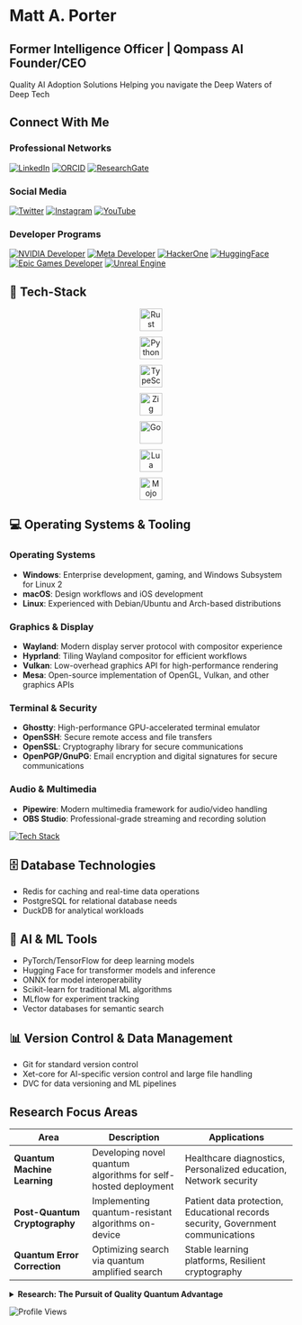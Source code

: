 # Matt A. Porter

## Former Intelligence Officer | Qompass AI Founder/CEO



Quality AI Adoption Solutions Helping you navigate the Deep Waters of Deep Tech 

## Connect With Me

### Professional Networks
[![LinkedIn](https://img.shields.io/badge/LinkedIn-Matt--Porter-blue?style=flat-square&logo=linkedin)](https://www.linkedin.com/in/matt-a-porter-103535224/)
[![ORCID](https://img.shields.io/badge/ORCID-0000--0002--0302--4812-green?style=flat-square&logo=orcid)](https://orcid.org/0000-0002-0302-4812)
[![ResearchGate](https://img.shields.io/badge/ResearchGate-Matt--Porter-blue?style=flat-square&logo=researchgate)](https://www.researchgate.net/profile/Matt-Porter-7)

### Social Media
[![Twitter](https://img.shields.io/badge/Twitter-@PhaedrusFlow-blue?style=flat-square&logo=twitter)](https://twitter.com/PhaedrusFlow)
[![Instagram](https://img.shields.io/badge/Instagram-phaedrusflow-purple?style=flat-square&logo=instagram)](https://www.instagram.com/phaedrusflow)
[![YouTube](https://img.shields.io/badge/YouTube-QompassAI-red?style=flat-square&logo=youtube)](https://www.youtube.com/@qompassai)

### Developer Programs
[![NVIDIA Developer](https://img.shields.io/badge/NVIDIA-Developer_Program-76B900?style=for-the-badge&logo=nvidia&logoColor=white)](https://developer.nvidia.com/)
[![Meta Developer](https://img.shields.io/badge/Meta-Developer_Program-0668E1?style=for-the-badge&logo=meta&logoColor=white)](https://developers.facebook.com/)
[![HackerOne](https://img.shields.io/badge/-HackerOne-%23494649?style=for-the-badge&logo=hackerone&logoColor=white)](https://hackerone.com/phaedrusflow)
[![HuggingFace](https://img.shields.io/badge/HuggingFace-qompass-yellow?style=flat-square&logo=huggingface)](https://huggingface.co/qompass)
[![Epic Games Developer](https://img.shields.io/badge/Epic_Games-Developer_Program-313131?style=for-the-badge&logo=epic-games&logoColor=white)](https://dev.epicgames.com/)
[![Unreal Engine](https://img.shields.io/badge/Unreal_Engine-0E1128?style=for-the-badge&logo=unreal-engine&logoColor=white)](https://www.unrealengine.com/en-US/)


## 🔭 Tech-Stack

<div align="center" style="display: flex; flex-direction: column; align-items: center; gap: 10px;">
  <img src="https://skillicons.dev/icons?i=rust" alt="Rust" width="40" height="40"/>
  <img src="https://skillicons.dev/icons?i=py" alt="Python" width="40" height="40"/>
  <img src="https://skillicons.dev/icons?i=ts" alt="TypeScript" width="40" height="40"/>
  <img src="https://skillicons.dev/icons?i=zig" alt="Zig" width="40" height="40"/>
  <img src="https://skillicons.dev/icons?i=go" alt="Go" width="40" height="40"/>
  <img src="https://skillicons.dev/icons?i=lua" alt="Lua" width="40" height="40"/>
  <img src="https://www.modular.com/static/images/mojo-icon.svg?sanitize=true" title="Mojo 🔥" alt="Mojo" width="40" height="40"/>
</div>



## 💻 Operating Systems & Tooling

### Operating Systems
- **Windows**: Enterprise development, gaming, and Windows Subsystem for Linux 2
- **macOS**: Design workflows and iOS development
- **Linux**: Experienced with Debian/Ubuntu and Arch-based distributions

### Graphics & Display
- **Wayland**: Modern display server protocol with compositor experience
- **Hyprland**: Tiling Wayland compositor for efficient workflows
- **Vulkan**: Low-overhead graphics API for high-performance rendering
- **Mesa**: Open-source implementation of OpenGL, Vulkan, and other graphics APIs

### Terminal & Security
- **Ghostty**: High-performance GPU-accelerated terminal emulator
- **OpenSSH**: Secure remote access and file transfers
- **OpenSSL**: Cryptography library for secure communications
- **OpenPGP/GnuPG**: Email encryption and digital signatures for secure communications

### Audio & Multimedia
- **Pipewire**: Modern multimedia framework for audio/video handling
- **OBS Studio**: Professional-grade streaming and recording solution

[![Tech Stack](https://skillicons.dev/icons?i=windows,apple,linux)](https://skillicons.dev)

## 🗄️ Database Technologies
- Redis for caching and real-time data operations
- PostgreSQL for relational database needs
- DuckDB for analytical workloads

## 🤖 AI & ML Tools
- PyTorch/TensorFlow for deep learning models
- Hugging Face for transformer models and inference
- ONNX for model interoperability
- Scikit-learn for traditional ML algorithms
- MLflow for experiment tracking
- Vector databases for semantic search

## 📊 Version Control & Data Management
- Git for standard version control
- Xet-core for AI-specific version control and large file handling
- DVC for data versioning and ML pipelines


## Research Focus Areas

| Area                         | Description                                                  | Applications                                                           |
|------------------------------|--------------------------------------------------------------|-----------------------------------------------------------------------|
| **Quantum Machine Learning** | Developing novel quantum algorithms for self-hosted deployment | Healthcare diagnostics, Personalized education, Network security        |
| **Post-Quantum Cryptography**| Implementing quantum-resistant algorithms on-device          | Patient data protection, Educational records security, Government communications |
| **Quantum Error Correction** | Optimizing search via quantum amplified search               | Stable learning platforms, Resilient cryptography                      |

<details>
  <summary><strong>Research: The Pursuit of Quality Quantum Advantage</strong></summary>

The foundation of quantum computing begins with the Schrödinger equation:
$$i\hbar\frac{\partial}{\partial t}\Psi(\mathbf{r},t) = \hat{H}\Psi(\mathbf{r},t)$$

**Schrodinger Legend:**
- $i$: imaginary unit
- $\hbar$: reduced Planck constant
- $\Psi(\mathbf{r},t)$: wavefunction at position $\mathbf{r}$ and time $t$
- $\hat{H}$: Hamiltonian operator


A qubit state forms the computational basis:
$|\psi\rangle = \alpha|0\rangle + \beta|1\rangle$ where $|\alpha|^2 + |\beta|^2 = 1$

**Qubit Legend:**
- $|\psi\rangle$: quantum state
- $\alpha, \beta$: complex probability amplitudes
- $|0\rangle, |1\rangle$: computational basis states
- $|\alpha|^2 + |\beta|^2 = 1$: normalization constraint

## Grover's Algorithm

**Quantum State Preparation:**
$$|\psi_0\rangle = \frac{1}{\sqrt{N}}\sum_{x=0}^{N-1}|x\rangle$$

**Grover Iteration (applied ~$\frac{\pi}{4}\sqrt{N}$ times):**
$$G = (2|\psi_0\rangle\langle\psi_0| - I) \cdot O_f$$

**Oracle Operation:**
$$O_f|x\rangle = \begin{cases} 
-|x\rangle & \text{if } f(x) = 1 \\
|x\rangle & \text{if } f(x) = 0
\end{cases}$$

**Success Probability:**
$$P_{\text{success}} = \sin^2\left((2r+1)\arcsin\sqrt{\frac{M}{N}}\right)$$

**Grover's Legend:**
- $N = 2^n$: Size of search space (where n is number of qubits)
- $|\psi_0\rangle$: Uniform superposition of all basis states
- $O_f$: Oracle function marking solution states with phase flip
- $G$: Grover operator (one iteration)
- $M$: Number of solutions in the search space
- $r$: Number of Grover iterations performed
- $f(x)$: Function that returns 1 for solutions, 0 otherwise
- $I$: Identity operator


### Research Interests

#### 1. Quantum Machine Learning Algorithms

*Developing novel quantum algorithms to optimize on-device AI training and inference*

- **Medicine**: Equipping clinicians and learners to adopt quality AI tooling to support patient care
- **Education**: Personalizing learning paths via safe, secure, and trustworthy AI
- **Security**: Migration of IPV4 to IPV6 as it relates to network attack pattern detection  

#### 2. Quantum-Resistant Cryptography Implementation

*Advancing the practical deployment of post-quantum algorithms in real-world systems.*

- **Medicine**: Protecting patient data across multi-institution research networks
- **Education**: Securing student records and assessment platforms from future threats
- **Security**: Ensuring long-term confidentiality of sensitive government communications

#### 3. Quantum Error Correction
Improving quantum circuit reliability through advanced error mitigation techniques.
- **Medicine**: Enabling reliable quantum simulations for synthetic data generation
- **Education**: Securing computing platforms with post-quantum cryptography for student learning
- **Security**: Conducting FIPS 140-3 validation testing on cryptographic implementations to ensure compliance while preserving functionality during system degradation

# Post-Quantum Cryptography

## ML-KEM (Kyber)

ML-KEM operates in the polynomial ring $R_q = \mathbb{Z}_q[X]/(X^n + 1)$

**Key Generation:**
$$\text{pk} = (A, t = As + e)$$

**Encapsulation:**
$$c = (c_1 = A^T r + e_1, c_2 = t^T r + e_2 + \lfloor q/2 \rfloor m)$$

**Decapsulation:**
$$m' = \left\lceil\left(c_2 - s^T c_1\right) \cdot \frac{2}{q}\right\rceil$$

**ML-KEM Legend:**
- $R_q$: polynomial ring with coefficients in $\mathbb{Z}_q$
- $\mathbb{Z}_q$: integers modulo $q$
- $n$: polynomial degree (typically 256)
- $A$: public random matrix
- $s$: secret vector of small polynomials
- $e, e_1, e_2$: error vectors with small coefficients
- $r$: random vector used for encryption
- $m$: message bit (0 or 1)
- $m'$: recovered message bit
- $\text{pk}$: public key
- $t$: public key component
- $c, c_1, c_2$: ciphertext components
- $q$: modulus (typically 3329)

## ML-DSA (Dilithium)

**Key Generation:**
$$\text{pk} = (A, t = A s)$$

**Signature Generation:**
- Sample $y$ and compute $w = Ay$
- Compute challenge $c$ from message digest and $w$
- Compute $z = y + cs$
- Signature: $(z, h)$ where $h$ is a hint vector

**Verification:**
$$\|z\| < \gamma_1 \text{ and } \|Az - ct\| < \gamma_2$$

**ML-DSA Legend:**
- $A$: public random matrix
- $s$: secret key vector
- $\text{pk}$: public key
- $t$: public key component
- $y$: masking vector sampled during signing
- $w$: commitment value
- $c$: challenge hash
- $z$: response vector
- $h$: hint vector for verification
- $\gamma_1, \gamma_2$: bound parameters for verification
- $\|\cdot\|$: vector norm

## SLH-DSA (SPHINCS+)

**Hash-based Hypertree:**
- FORS few-time signature: 
$$\text{FORS-Sign}_{\text{SK}}(M) = (\text{sk}_1, \ldots, \text{sk}_k, \text{Auth}_1, \ldots, \text{Auth}_k)$$

- WOTS+ chain function:
$$f^i(x) = F(f^{i-1}(x), i-1)$$

- Signature verification:
$$\text{root} = \text{FORS-Verify}(M, \sigma_{\text{FORS}})$$

**SLH-DSA Legend:**
- FORS: Forest Of Random Subsets (few-time signature)
- WOTS+: Winternitz One-Time Signature+
- $\text{SK}$: secret key
- $M$: message
- $\text{sk}_1, \ldots, \text{sk}_k$: revealed secret key elements
- $\text{Auth}_1, \ldots, \text{Auth}_k$: authentication paths
- $f^i(x)$: hash chain function applied $i$ times
- $F$: cryptographic hash function
- $\sigma_{\text{FORS}}$: FORS signature component
- $\text{root}$: Merkle tree root for verification

## FN-DSA (Falcon)

**NTRU Equation:**
$$fG - gF = q \mod (X^N + 1)$$

**Key Generation:**
- Private key: small polynomials $(f, g, F, G)$
- Public key: $h = g/f \mod q$

**Signature Generation:**
- For message $m$ with hash $c$, find small $(s_1, s_2)$ such that:
$$s_1 + s_2h = c \mod q$$

**Verification:**
- Check if $\|s\| < \beta$ and $s_1 + s_2h = c \mod q$


**FN-DSA Legend:**
- $f, g, F, G$: private key polynomials with small coefficients
- $q$: modulus
- $(X^N + 1)$: polynomial modulus (typically $N$ is a power of 2)
- $h$: public key polynomial
- $m$: message
- $c$: hash of message mapped to a polynomial
- $s_1, s_2$: signature polynomials
- $s$: combined signature vector $(s_1, s_2)$
- $\beta$: signature norm bound
- $\|s\|$: Euclidean norm of signature

## Hybrid Key Establishment

If $Z$ is a classical shared secret (e.g., from ECDH) and $T$ is a post-quantum shared secret:

$$Z' = Z \parallel T$$

The final key is derived using a key derivation function:

$$K = \text{KDF}(Z')$$

**Hybrid Key Legend:**
- $Z$: shared secret from classical algorithm (e.g., ECDH)
- $T$: shared secret from post-quantum algorithm (e.g., ML-KEM)
- $\parallel$: concatenation operation
- $Z'$: combined shared secret
- $\text{KDF}$: Key Derivation Function
- $K$: final derived key material

</details>

![Profile Views](https://komarev.com/ghpvc/?username=phaedrusflow)
